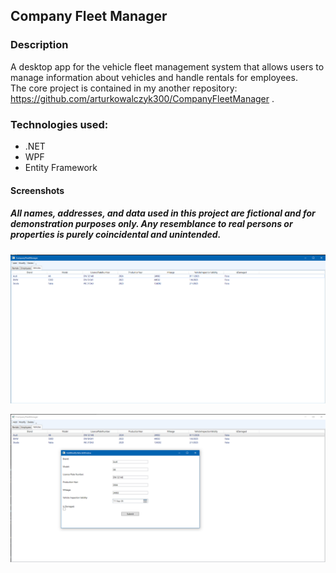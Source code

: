 ## Company Fleet Manager

### Description

A desktop app for the vehicle fleet management system that allows users to manage information about vehicles and handle rentals for employees.  
The core project is contained in my another repository: https://github.com/arturkowalczyk300/CompanyFleetManager .

### Technologies used:
- .NET
- WPF
- Entity Framework

#### Screenshots  

##### All names, addresses, and data used in this project are fictional and for demonstration purposes only. Any resemblance to real persons or properties is purely coincidental and unintended.

![Screenshot 1 - Vehicles](/res/Vehicles.png?raw=true "Vehicles")  

![Screenshot 2 - Modify](/res/Modify.png?raw=true "Modify")